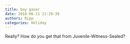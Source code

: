 ```yaml
---
title: bay gazer
date: 2018-06-11 21:29:39
authors: Ripp
categories: Holiday
---
```


 Really?  How do you get that from Juvenile-Witness-Sealed?